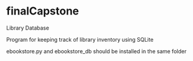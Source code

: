 # finalCapstone
Library Database

Program for keeping track of library inventory using SQLite

ebookstore.py and ebookstore_db should be installed in the same folder
